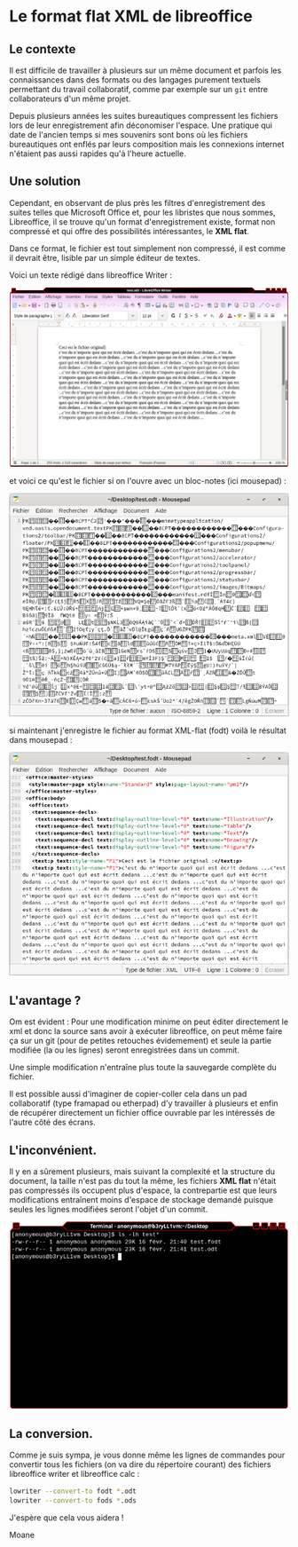 # Le format flat XML de libreoffice

## Le contexte

Il est difficile de travailler à plusieurs sur un même document et parfois les connaissances dans des formats ou des langages purement textuels permettant du travail collaboratif, comme par exemple sur un `git` entre collaborateurs d'un même projet.

Depuis plusieurs années les suites bureautiques compressent les fichiers lors de leur enregistrement afin déconomiser l'espace. Une pratique qui date de l'ancien temps si mes souvenirs sont bons où les fichiers bureautiques ont enflés par leurs composition mais les connexions internet n'étaient pas aussi rapides qu'à l'heure actuelle.

## Une solution

Cependant, en observant de plus près les filtres d'enregistrement des suites telles que Microsoft Office et, pour les libristes que nous sommes, Libreoffice, il se trouve qu'un format d'enregistrement existe, format non compressé et qui offre des possibilités intéressantes, le **XML flat**.

Dans ce format, le fichier est tout simplement non compressé, il est comme il devrait être, lisible par un simple éditeur de textes.

Voici un texte rédigé dans libreoffice Writer :

![](libreoffice-test.png)

et voici ce qu'est le fichier si on l'ouvre avec un bloc-notes (ici mousepad) :

![](mousepad-test-odt.png)

si maintenant j'enregistre le fichier au format XML-flat (fodt) voilà le résultat dans mousepad :

![](mousepad-test-fodt.png)

## L'avantage ?

Om est évident : Pour une modification minime on peut éditer directement le xml et donc la source sans avoir à exécuter libreoffice, on peut même faire ça sur un git (pour de petites retouches évidemement) et seule la partie modifiée (la ou les lignes) seront enregistrées dans un commit.

Une simple modification n'entraîne plus toute la sauvegarde complète du fichier.

Il est possible aussi d'imaginer de copier-coller cela dans un pad collaboratif (type framapad ou etherpad) d'y travailler à plusieurs et enfin de récupérer directement un fichier office ouvrable par les intéressés de l'autre côté des écrans.

## L'inconvénient.

Il y en a sûrement plusieurs, mais suivant la complexité et la structure du document, la taille n'est pas du tout la même, les fichiers **XML flat** n'était pas compressés ils occupent plus d'espace, la contrepartie est que leurs modifications entraînent moins d'espace de stockage demandé puisque seules les lignes modifiées seront l'objet d'un commit.

![](test-list.png)

## La conversion.

Comme je suis sympa, je vous donne même les lignes de commandes pour convertir tous les fichiers (on va dire du répertoire courant) des fichiers libreoffice writer et libreoffice calc :

```bash
lowriter --convert-to fodt *.odt
lowriter --convert-to fods *.ods
```

J'espère que cela vous aidera !

Moane